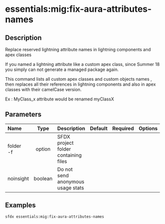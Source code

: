 <!-- This file has been generated with command 'sfdx hardis:doc:plugin:generate'. Please do not update it manually or it may be overwritten -->
# essentials:mig:fix-aura-attributes-names

## Description

Replace reserved lightning attribute names in lightning components and apex classes

If you named a lightning attribute like a custom apex class, since Summer 18 you simply can not generate a managed package again.

This command lists all custom apex classes and custom objects names , then replaces all their references in lightning components and also in apex classes with their camelCase version.

Ex : MyClass_x attribute would be renamed myClassX

## Parameters

|Name|Type|Description|Default|Required|Options|
|:---|:--:|:----------|:-----:|:------:|:-----:|
|folder<br/>-f|option|SFDX project folder containing files||||
|noinsight|boolean|Do not send anonymous usage stats||||

## Examples

```shell
sfdx essentials:mig:fix-aura-attributes-names
```


